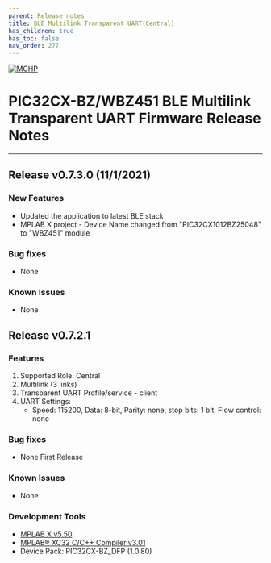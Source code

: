 ```yaml
---
parent: Release notes
title: BLE Multilink Transparent UART(Central)
has_children: true
has_toc: false
nav_order: 277
---
```


[![MCHP](https://www.microchip.com/ResourcePackages/Microchip/assets/dist/images/logo.png)](https://www.microchip.com)
# PIC32CX-BZ/WBZ451 BLE Multilink Transparent UART Firmware Release Notes
____
## **Release v0.7.3.0** (11/1/2021)

### New Features
+ Updated the application to latest BLE stack
+ MPLAB X project - Device Name changed from "PIC32CX1012BZ25048"  to "WBZ451" module

### Bug fixes
- None

### Known Issues
- None

## Release v0.7.2.1

### Features
1. Supported Role: Central
2. Multilink (3 links)
3. Transparent UART Profile/service - client 
4. UART Settings:
   - Speed: 115200, Data: 8-bit, Parity: none, stop bits: 1 bit, Flow control: none


### Bug fixes
- None First Release

### Known Issues
- None

### Development Tools
- [MPLAB X v5.50](https://www.microchip.com/en-us/development-tools-tools-and-software/mplab-ecosystem-downloads-archive)
- [MPLAB® XC32 C/C++ Compiler v3.01](https://www.microchip.com/mplab/compilers) 
- Device Pack: PIC32CX-BZ_DFP (1.0.80)
